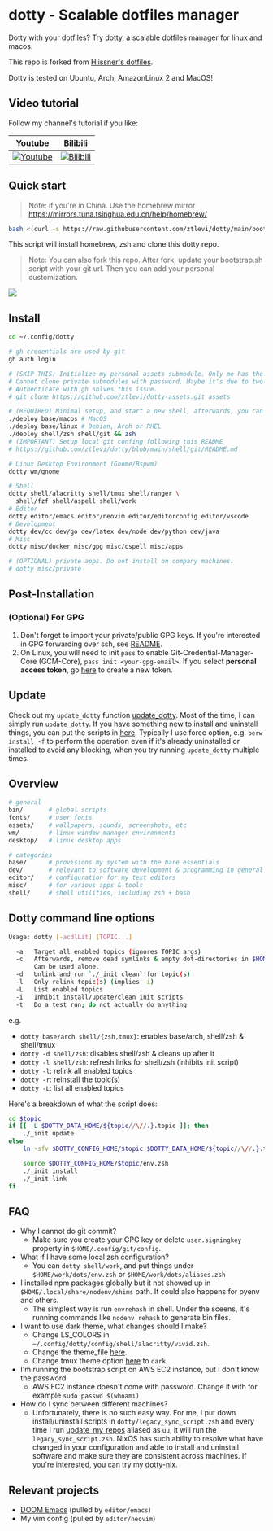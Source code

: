 # dotty - Scalable dotfiles manager

Dotty with your dotfiles? Try dotty, a scalable dotfiles manager for linux and macos.

This repo is forked from
[Hlissner's dotfiles](https://github.com/hlissner/dotfiles/tree/b89a56f310df841c805a8b0ce032f1a31c134173).

Dotty is tested on Ubuntu, Arch, AmazonLinux 2 and MacOS!

## Video tutorial

Follow my channel's tutorial if you like:

| Youtube                                                                                                                            | Bilibili                                                                                                                                          |
| ---------------------------------------------------------------------------------------------------------------------------------- | ------------------------------------------------------------------------------------------------------------------------------------------------- |
| [![Youtube](https://i.imgur.com/apkFyDn.jpg)](https://www.youtube.com/watch?v=p62CaVeXy58&list=PL4uJniLtmhUOXtemnVzV_gSTft9MnApdo) | [![Bilibili](https://pic.imgdb.cn/item/61941ede2ab3f51d91ebdc02.jpg)](https://space.bilibili.com/6856413/channel/seriesdetail?sid=521607&ctype=0) |

## Quick start

> Note: if you're in China. Use the homebrew mirror
> https://mirrors.tuna.tsinghua.edu.cn/help/homebrew/

```sh
bash <(curl -s https://raw.githubusercontent.com/ztlevi/dotty/main/bootstrap.sh)
```

This script will install homebrew, zsh and clone this dotty repo.

> Note: You can also fork this repo. After fork, update your bootstrap.sh script with your git url.
> Then you can add your personal customization.

![](./screenshots/terminal.jpg)

## Install

```sh
cd ~/.config/dotty

# gh credentials are used by git
gh auth login

# (SKIP THIS) Initialize my personal assets submodule. Only me has the private repo access
# Cannot clone private submodules with password. Maybe it's due to two-factor auth is enabled.
# Authenticate with gh solves this issue.
# git clone https://github.com/ztlevi/dotty-assets.git assets

# (REQUIRED) Minimal setup, and start a new shell, afterwards, you can use `dotty` instead `./deploy`
./deploy base/macos # MacOS
./deploy base/linux # Debian, Arch or RHEL
./deploy shell/zsh shell/git && zsh
# (IMPORTANT) Setup local git confing following this README
# https://github.com/ztlevi/dotty/blob/main/shell/git/README.md

# Linux Desktop Environment (Gnome/Bspwm)
dotty wm/gnome

# Shell
dotty shell/alacritty shell/tmux shell/ranger \
  shell/fzf shell/aspell shell/work
# Editor
dotty editor/emacs editor/neovim editor/editorconfig editor/vscode
# Development
dotty dev/cc dev/go dev/latex dev/node dev/python dev/java
# Misc
dotty misc/docker misc/gpg misc/cspell misc/apps

# (OPTIONAL) private apps. Do not install on company machines.
# dotty misc/private
```

## Post-Installation

### (Optional) For GPG

1. Don't forget to import your private/public GPG keys. If you're interested in GPG forwarding over
   ssh, see [README](./misc/gpg/README.md).
2. On Linux, you will need to init `pass` to enable Git-Credential-Manager-Core (GCM-Core),
   `pass init <your-gpg-email>`. If you select **personal access token**, go
   [here](https://github.com/settings/tokens) to create a new token.

## Update

Check out my `update_dotty` function
[update_dotty](https://github.com/ztlevi/dotty-config/blob/0057fb82c5fac057ccbc368dce191c140864f86d/shell/zsh/utils.zsh#L97).
Most of the time, I can simply run `update_dotty`. If you have something new to install and
uninstall things, you can put the scripts in
[here](https://github.com/ztlevi/dotty/blob/main/legacy_sync_script.zsh). Typically I use force
option, e.g. `berw install -f` to perform the operation even if it's already uninstalled or
installed to avoid any blocking, when you try running `update_dotty` multiple times.

## Overview

```sh
# general
bin/       # global scripts
fonts/     # user fonts
assets/    # wallpapers, sounds, screenshots, etc
wm/        # linux window manager environments
desktop/   # linux desktop apps

# categories
base/      # provisions my system with the bare essentials
dev/       # relevant to software development & programming in general
editor/    # configuration for my text editors
misc/      # for various apps & tools
shell/     # shell utilities, including zsh + bash
```

## Dotty command line options

```sh
Usage: dotty [-acdlLit] [TOPIC...]

  -a   Target all enabled topics (ignores TOPIC args)
  -c   Afterwards, remove dead symlinks & empty dot-directories in $HOME.
       Can be used alone.
  -d   Unlink and run `./_init clean` for topic(s)
  -l   Only relink topic(s) (implies -i)
  -L   List enabled topics
  -i   Inhibit install/update/clean init scripts
  -t   Do a test run; do not actually do anything
```

e.g.

- `dotty base/arch shell/{zsh,tmux}`: enables base/arch, shell/zsh & shell/tmux
- `dotty -d shell/zsh`: disables shell/zsh & cleans up after it
- `dotty -l shell/zsh`: refresh links for shell/zsh (inhibits init script)
- `dotty -l`: relink all enabled topics
- `dotty -r`: reinstall the topic(s)
- `dotty -L`: list all enabled topics

Here's a breakdown of what the script does:

```sh
cd $topic
if [[ -L $DOTTY_DATA_HOME/${topic//\//.}.topic ]]; then
    ./_init update
else
    ln -sfv $DOTTY_CONFIG_HOME/$topic $DOTTY_DATA_HOME/${topic//\//.}.topic

    source $DOTTY_CONFIG_HOME/$topic/env.zsh
    ./_init install
    ./_init link
fi
```

## FAQ

- Why I cannot do git commit?
  - Make sure you create your GPG key or delete `user.signingkey` property in
    `$HOME/.config/git/config`.
- What if I have some local zsh configuration?
  - You can `dotty shell/work`, and put things under `$HOME/work/dots/env.zsh` or
    `$HOME/work/dots/aliases.zsh`
- I installed npm packages globally but it not showed up in `$HOME/.local/share/nodenv/shims` path.
  It could also happens for pyenv and others.
  - The simplest way is run `envrehash` in shell. Under the sceens, it's running commands like
    `nodenv rehash` to generate bin files.
- I want to use dark theme, what changes should I make?
  - Change LS_COLORS in `~/.config/dotty/config/shell/alacritty/vivid.zsh`.
  - Change the theme_file
    [here](https://github.com/ztlevi/dotty/blob/master/shell/alacritty/_init#L55).
  - Change tmux theme option
    [here](https://github.com/ztlevi/dotty-config/blob/main/shell/tmux/tmux.conf#L49) to `dark`.
- I'm running the bootstrap script on AWS EC2 instance, but I don't know the password.
  - AWS EC2 instance doesn't come with password. Change it with for example `sudo passwd $(whoami)`
- How do I sync between different machines?
  - Unfortunately, there is no such easy way. For me, I put down install/uninstall scripts in
    `dotty/legacy_sync_script.zsh` and every time I run
    [update_my_repos](https://github.com/ztlevi/dotty/blob/master/shell/zsh/utils.zsh#L132) aliased
    as `uu`, it will run the `legacy_sync_script.zsh`. NixOS has such ability to resolve what have
    changed in your configuration and able to install and uninstall software and make sure they are
    consistent across machines. If you're interested, you can try my
    [dotty-nix](https://github.com/ztlevi/dotty-nix).

## Relevant projects

- [DOOM Emacs](https://github.com/ztlevi/doom-config) (pulled by `editor/emacs`)
- My vim config (pulled by `editor/neovim`)

